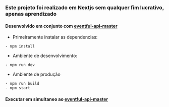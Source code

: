 ### Este projeto foi realizado em Nextjs sem qualquer fim lucrativo, apenas aprendizado
#### Desenvolvido em conjunto com [eventful-api-master](https://github.com/Marcosedu1/eventful-api-master)

- Primeiramente instalar as dependencias:
```
- npm install
```

- Ambiente de desenvolvimento:

```
- npm run dev
```

- Ambiente de produção

```
- npm run build
- npm start
```

#### Executar em simultaneo ao [eventful-api-master](https://github.com/Marcosedu1/eventful-api-master)

